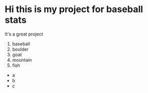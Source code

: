 # Hi this is my project for baseball stats
It's a great project

1. baseball
1. boulder
1. goat
1. mountain
1. fish

- a
- b
- c
